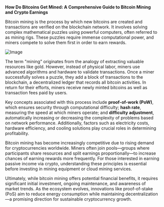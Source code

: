 **How Do Bitcoins Get Mined: A Comprehensive Guide to Bitcoin Mining and Crypto Earnings**

Bitcoin mining is the process by which new bitcoins are created and transactions are verified on the blockchain network. It involves solving complex mathematical puzzles using powerful computers, often referred to as mining rigs. These puzzles require immense computational power, and miners compete to solve them first in order to earn rewards.

![Image](https://github.com/user-attachments/assets/31692037-0104-4703-abd1-696b6a7dd41b)

The term "mining" originates from the analogy of extracting valuable resources like gold. However, instead of physical labor, miners use advanced algorithms and hardware to validate transactions. Once a miner successfully solves a puzzle, they add a block of transactions to the blockchain, a decentralized ledger that records all bitcoin activities. In return for their efforts, miners receive newly minted bitcoins as well as transaction fees paid by users.

Key concepts associated with this process include **proof-of-work (PoW)**, which ensures security through computational difficulty; **hash rate**, measuring the speed at which miners operate; and **difficulty adjustment**, automatically increasing or decreasing the complexity of problems based on network performance. Additionally, factors such as electricity costs, hardware efficiency, and cooling solutions play crucial roles in determining profitability.

Bitcoin mining has become increasingly competitive due to rising demand for cryptocurrencies worldwide. Miners often join pools—groups where participants share resources and split earnings proportionally—to increase chances of earning rewards more frequently. For those interested in earning passive income via crypto, understanding these principles is essential before investing in mining equipment or cloud mining services.

Ultimately, while bitcoin mining offers potential financial benefits, it requires significant initial investment, ongoing maintenance, and awareness of market trends. As the ecosystem evolves, innovations like proof-of-stake (PoS) aim to reduce energy consumption while maintaining decentralization—a promising direction for sustainable cryptocurrency growth.